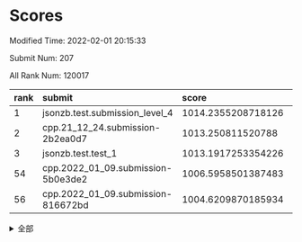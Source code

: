 # Scores

Modified Time: 2022-02-01 20:15:33

Submit Num: 207

All Rank Num: 120017

| rank |               submit               |       score        |       sigma        | pk_num |
| :--- | :--------------------------------- | :----------------- | :----------------- | :----- |
| 1    | jsonzb.test.submission_level_4     | 1014.2355208718126 | 0.8674588206898352 | 2319   |
| 2    | cpp.21_12_24.submission-2b2ea0d7   | 1013.250811520788  | 0.8249966764491907 | 2319   |
| 3    | jsonzb.test.test_1                 | 1013.1917253354226 | 0.8048844145252615 | 2321   |
| 54   | cpp.2022_01_09.submission-5b0e3de2 | 1006.5958501387483 | 0.707596137297869  | 2322   |
| 56   | cpp.2022_01_09.submission-816672bd | 1004.6209870185934 | 0.7181184134389482 | 2316   |


<details>
<summary>全部</summary>

| rank |                 submit                 |       score        |       sigma        | pk_num |
| :--- | :------------------------------------- | :----------------- | :----------------- | :----- |
| 1    | jsonzb.test.submission_level_4         | 1014.2355208718126 | 0.8674588206898352 | 2319   |
| 2    | cpp.21_12_24.submission-2b2ea0d7       | 1013.250811520788  | 0.8249966764491907 | 2319   |
| 3    | jsonzb.test.test_1                     | 1013.1917253354226 | 0.8048844145252615 | 2321   |
| 4    | gobigger.level_3.submission_level_3_18 | 1012.4510508490753 | 0.7991273414494275 | 2319   |
| 5    | gobigger.level_3.submission_level_3_2  | 1011.6151664418146 | 0.7903836754868854 | 2321   |
| 6    | gobigger.level_3.submission_level_3_39 | 1011.5075208703693 | 0.7867930116785609 | 2321   |
| 7    | gobigger.level_3.submission_level_3_25 | 1011.3292860564283 | 0.7974323015661017 | 2317   |
| 8    | gobigger.level_3.submission_level_3_44 | 1011.1589251063798 | 0.7794698432855685 | 2319   |
| 9    | gobigger.level_3.submission_level_3_17 | 1011.1093637002758 | 0.7710325174704491 | 2316   |
| 10   | gobigger.level_3.submission_level_3_13 | 1011.1051215674645 | 0.7720957779310754 | 2318   |
| 11   | gobigger.level_3.submission_level_3_35 | 1011.0579468908148 | 0.774584961794092  | 2318   |
| 12   | gobigger.level_3.submission_level_3_49 | 1011.0289075634323 | 0.7693396783997469 | 2319   |
| 13   | gobigger.level_3.submission_level_3_23 | 1010.6743988863841 | 0.7816659760951558 | 2319   |
| 14   | gobigger.level_3.submission_level_3_16 | 1010.6505489069231 | 0.7523318908130734 | 2322   |
| 15   | gobigger.level_3.submission_level_3_48 | 1010.6420623077227 | 0.791437829536707  | 2318   |
| 16   | gobigger.level_3.submission_level_3_32 | 1010.5736765706804 | 0.7521412958587953 | 2313   |
| 17   | gobigger.level_3.submission_level_3_10 | 1010.5106319156317 | 0.763763763603555  | 2326   |
| 18   | gobigger.level_3.submission_level_3_24 | 1010.5078404410449 | 0.7796956996287753 | 2315   |
| 19   | gobigger.level_3.submission_level_3_11 | 1010.3237041284133 | 0.7734920039393166 | 2324   |
| 20   | gobigger.level_3.submission_level_3_9  | 1010.241279272474  | 0.7529758491755245 | 2320   |
| 21   | gobigger.level_3.submission_level_3_36 | 1010.1104233284613 | 0.7832318372018019 | 2315   |
| 22   | gobigger.level_3.submission_level_3_14 | 1009.9908049196836 | 0.7468379238070765 | 2317   |
| 23   | gobigger.level_3.submission_level_3_42 | 1009.9669274230067 | 0.7655443552614968 | 2317   |
| 24   | gobigger.level_3.submission_level_3_31 | 1009.9473897958646 | 0.7535765473302999 | 2324   |
| 25   | gobigger.level_3.submission_level_3_19 | 1009.925186380841  | 0.7589756245193326 | 2317   |
| 26   | gobigger.level_3.submission_level_3_7  | 1009.9160275448444 | 0.7484408418752969 | 2321   |
| 27   | gobigger.level_3.submission_level_3_21 | 1009.8943408700014 | 0.772620565380992  | 2320   |
| 28   | gobigger.level_3.submission_level_3_37 | 1009.8879154603312 | 0.7621259392855759 | 2315   |
| 29   | gobigger.level_3.submission_level_3_46 | 1009.830588827222  | 0.7650319899768274 | 2318   |
| 30   | gobigger.level_3.submission_level_3_1  | 1009.8056708429028 | 0.768229401071797  | 2318   |
| 31   | gobigger.level_3.submission_level_3_40 | 1009.7998075948612 | 0.7560858967591852 | 2325   |
| 32   | gobigger.level_3.submission_level_3_20 | 1009.7963282427405 | 0.7453822019510762 | 2321   |
| 33   | gobigger.level_3.submission_level_3_0  | 1009.7273409861542 | 0.7580948476278767 | 2321   |
| 34   | gobigger.level_3.submission_level_3_45 | 1009.7168304911429 | 0.7498980324812846 | 2318   |
| 35   | gobigger.level_3.submission_level_3_29 | 1009.5709383968849 | 0.7584763313314806 | 2324   |
| 36   | gobigger.level_3.submission_level_3_33 | 1009.5622163826137 | 0.7316505178192467 | 2315   |
| 37   | gobigger.level_3.submission_level_3_5  | 1009.3283202002003 | 0.7600517628018969 | 2316   |
| 38   | gobigger.level_3.submission_level_3_26 | 1009.3263732323758 | 0.7436779721203141 | 2320   |
| 39   | gobigger.level_3.submission_level_3_30 | 1009.2865846657289 | 0.7359146293084814 | 2320   |
| 40   | gobigger.level_3.submission_level_3_41 | 1009.2348399349972 | 0.7488960043354826 | 2323   |
| 41   | gobigger.level_3.submission_level_3_3  | 1009.2313719783924 | 0.7569236722243925 | 2319   |
| 42   | gobigger.level_3.submission_level_3_15 | 1009.2196194138484 | 0.7466515788719865 | 2319   |
| 43   | gobigger.level_3.submission_level_3_43 | 1009.1864310787372 | 0.7565803009264804 | 2320   |
| 44   | gobigger.level_3.submission_level_3_12 | 1009.1518079961653 | 0.756735106379442  | 2319   |
| 45   | gobigger.level_3.submission_level_3_47 | 1009.1399091442114 | 0.7563357846755677 | 2319   |
| 46   | gobigger.level_3.submission_level_3_22 | 1009.0533444548676 | 0.7504321199522499 | 2323   |
| 47   | gobigger.level_3.submission_level_3_8  | 1009.0267515028928 | 0.7513413975061506 | 2319   |
| 48   | gobigger.level_3.submission_level_3_27 | 1009.0037001237531 | 0.7517526843584816 | 2321   |
| 49   | gobigger.level_3.submission_level_3_4  | 1008.9280155144343 | 0.7327191733619649 | 2322   |
| 50   | gobigger.level_3.submission_level_3_34 | 1008.691296320429  | 0.7237584072409872 | 2320   |
| 51   | gobigger.level_3.submission_level_3_6  | 1008.6870573868143 | 0.7677228744313243 | 2320   |
| 52   | gobigger.level_3.submission_level_3_28 | 1008.619402097083  | 0.7436377612233709 | 2319   |
| 53   | gobigger.level_3.submission_level_3_38 | 1008.1689054867876 | 0.7578002210095965 | 2321   |
| 54   | cpp.2022_01_09.submission-5b0e3de2     | 1006.5958501387483 | 0.707596137297869  | 2322   |
| 55   | gobigger.level_1.submission_level_1_40 | 1004.9859530904771 | 0.7382301221412545 | 2314   |
| 56   | cpp.2022_01_09.submission-816672bd     | 1004.6209870185934 | 0.7181184134389482 | 2316   |
| 57   | gobigger.level_1.submission_level_1_10 | 1004.3509893324266 | 0.715044150624523  | 2321   |
| 58   | gobigger.level_1.submission_level_1_1  | 1004.2300586899049 | 0.7278328361144836 | 2315   |
| 59   | gobigger.level_1.submission_level_1_36 | 1004.1858782738739 | 0.7238329688343577 | 2321   |
| 60   | gobigger.level_1.submission_level_1_18 | 1004.1033440114759 | 0.7085950571029377 | 2321   |
| 61   | gobigger.level_1.submission_level_1_5  | 1004.0876924721    | 0.7198781160750751 | 2321   |
| 62   | gobigger.level_1.submission_level_1_41 | 1004.0604544162122 | 0.7179855940751885 | 2325   |
| 63   | gobigger.level_1.submission_level_1_12 | 1003.9964207953861 | 0.7222058577576891 | 2325   |
| 64   | gobigger.level_1.submission_level_1_37 | 1003.9710097738729 | 0.7148164990824961 | 2323   |
| 65   | gobigger.level_1.submission_level_1_30 | 1003.9487509366796 | 0.7070171642284088 | 2319   |
| 66   | gobigger.level_1.submission_level_1_47 | 1003.8922416485653 | 0.7334169744333615 | 2320   |
| 67   | gobigger.level_1.submission_level_1_44 | 1003.8792418831199 | 0.7213960652364059 | 2315   |
| 68   | gobigger.level_1.submission_level_1_32 | 1003.8700906719614 | 0.7243240202322071 | 2316   |
| 69   | gobigger.level_1.submission_level_1_21 | 1003.8094008509604 | 0.7173129869528635 | 2318   |
| 70   | gobigger.level_1.submission_level_1_23 | 1003.8014667553201 | 0.7331903592734048 | 2320   |
| 71   | gobigger.level_1.submission_level_1_48 | 1003.77047536218   | 0.7265814079795568 | 2323   |
| 72   | gobigger.level_1.submission_level_1_17 | 1003.7612385907906 | 0.7100878555415748 | 2323   |
| 73   | gobigger.level_1.submission_level_1_34 | 1003.6300768909272 | 0.7181316201697584 | 2317   |
| 74   | gobigger.level_1.submission_level_1_27 | 1003.5895771656784 | 0.7243515187471008 | 2319   |
| 75   | gobigger.level_1.submission_level_1_22 | 1003.5760128019592 | 0.7299868110540495 | 2321   |
| 76   | gobigger.level_1.submission_level_1_43 | 1003.5000850084474 | 0.7189725763249061 | 2319   |
| 77   | gobigger.level_1.submission_level_1_2  | 1003.4874215486916 | 0.7066613322035356 | 2320   |
| 78   | gobigger.level_1.submission_level_1_29 | 1003.435918679667  | 0.7134047647382956 | 2315   |
| 79   | gobigger.level_1.submission_level_1_3  | 1003.4124552492507 | 0.7008359054106138 | 2323   |
| 80   | gobigger.level_1.submission_level_1_11 | 1003.3239601377645 | 0.7039635379690122 | 2318   |
| 81   | gobigger.level_1.submission_level_1_26 | 1003.3165336565731 | 0.7251023726320387 | 2319   |
| 82   | gobigger.level_1.submission_level_1_35 | 1003.2927168076101 | 0.7163215639179816 | 2318   |
| 83   | gobigger.level_1.submission_level_1_39 | 1003.2896191224248 | 0.7252957906484021 | 2322   |
| 84   | gobigger.level_1.submission_level_1_42 | 1003.1708019939169 | 0.714056170465439  | 2312   |
| 85   | gobigger.level_1.submission_level_1_24 | 1003.1505426989962 | 0.7182918876965176 | 2325   |
| 86   | gobigger.level_1.submission_level_1_13 | 1003.096730463571  | 0.717447942253265  | 2320   |
| 87   | gobigger.level_1.submission_level_1_28 | 1003.0941345029394 | 0.7120185404808124 | 2318   |
| 88   | gobigger.level_1.submission_level_1_45 | 1003.0765101489914 | 0.7171682749731153 | 2321   |
| 89   | gobigger.level_1.submission_level_1_9  | 1002.9735518037902 | 0.7206212755122003 | 2319   |
| 90   | gobigger.level_1.submission_level_1_49 | 1002.9572943678513 | 0.7087245976037457 | 2317   |
| 91   | gobigger.level_1.submission_level_1_6  | 1002.9331203406407 | 0.7143745327921607 | 2321   |
| 92   | gobigger.level_1.submission_level_1_46 | 1002.9039077896222 | 0.7106398996904947 | 2322   |
| 93   | gobigger.level_1.submission_level_1_33 | 1002.876428659119  | 0.7200147049559277 | 2320   |
| 94   | gobigger.level_1.submission_level_1_0  | 1002.8025601226558 | 0.7037229410803298 | 2316   |
| 95   | gobigger.level_1.submission_level_1_14 | 1002.7379397719386 | 0.7296321670077013 | 2322   |
| 96   | gobigger.level_1.submission_level_1_25 | 1002.6117686594807 | 0.7140818935226414 | 2324   |
| 97   | gobigger.level_1.submission_level_1_16 | 1002.5594730402447 | 0.7211556984536556 | 2319   |
| 98   | gobigger.level_1.submission_level_1_19 | 1002.5375174456323 | 0.708821354537849  | 2315   |
| 99   | gobigger.level_1.submission_level_1_38 | 1002.4241977054704 | 0.7091970466780637 | 2316   |
| 100  | gobigger.level_1.submission_level_1_20 | 1002.3812192902852 | 0.7157440361218607 | 2319   |
| 101  | gobigger.level_1.submission_level_1_4  | 1002.3040101962429 | 0.7183173165715654 | 2322   |
| 102  | gobigger.level_1.submission_level_1_31 | 1002.0197798407333 | 0.7099700048412216 | 2318   |
| 103  | gobigger.level_1.submission_level_1_15 | 1001.772517672384  | 0.710689593137686  | 2316   |
| 104  | gobigger.level_1.submission_level_1_7  | 1001.3723876219988 | 0.728345706892685  | 2321   |
| 105  | gobigger.level_1.submission_level_1_8  | 1000.7845305983157 | 0.6963911638529398 | 2319   |
| 106  | gobigger.random.submission_random_36   | 997.6234170762938  | 0.7050756042526976 | 2320   |
| 107  | gobigger.random.submission_random_46   | 997.5367463194746  | 0.7264302620676935 | 2319   |
| 108  | gobigger.random.submission_random_32   | 997.2894340718329  | 0.7126989522516237 | 2317   |
| 109  | gobigger.random.submission_random_37   | 997.035372563746   | 0.7030106993931677 | 2318   |
| 110  | gobigger.random.submission_random_10   | 996.9002254606784  | 0.7131940354579448 | 2320   |
| 111  | gobigger.random.submission_random_14   | 996.7661022757268  | 0.705148469824951  | 2317   |
| 112  | gobigger.random.submission_random_20   | 996.4860842632693  | 0.7047478164426199 | 2320   |
| 113  | gobigger.random.submission_random_23   | 996.4834770015001  | 0.711585570432605  | 2316   |
| 114  | gobigger.random.submission_random_7    | 996.3774817125078  | 0.7030890879823984 | 2319   |
| 115  | gobigger.random.submission_random_11   | 996.3672845432676  | 0.713739595022946  | 2318   |
| 116  | gobigger.random.submission_random_26   | 996.2211208769551  | 0.7103938397912832 | 2323   |
| 117  | gobigger.random.submission_random_18   | 996.2209932222755  | 0.6953025659875739 | 2321   |
| 118  | gobigger.random.submission_random_43   | 996.1450579709103  | 0.7084188792492154 | 2320   |
| 119  | gobigger.random.submission_random_5    | 996.1334004785558  | 0.7174224746099201 | 2322   |
| 120  | gobigger.random.submission_random_12   | 996.1192632873007  | 0.7075013946588917 | 2317   |
| 121  | gobigger.random.submission_random_24   | 996.0570430180979  | 0.7115605332858885 | 2314   |
| 122  | gobigger.random.submission_random_41   | 996.0087939310071  | 0.7040316965862756 | 2320   |
| 123  | gobigger.random.submission_random_1    | 995.9734280671233  | 0.7065739329744002 | 2317   |
| 124  | gobigger.random.submission_random_47   | 995.9705885200692  | 0.7043075970164396 | 2317   |
| 125  | gobigger.random.submission_random_39   | 995.9488449722618  | 0.7098992138562713 | 2320   |
| 126  | gobigger.random.submission_random_6    | 995.8637225996711  | 0.7062541404826249 | 2318   |
| 127  | gobigger.random.submission_random_17   | 995.8377023182092  | 0.7251241963259056 | 2322   |
| 128  | gobigger.random.submission_random_48   | 995.8360028500065  | 0.7204933051350266 | 2317   |
| 129  | gobigger.random.submission_random_16   | 995.8348225890762  | 0.7118655001738087 | 2317   |
| 130  | gobigger.random.submission_random_0    | 995.8254308973053  | 0.6992616779479929 | 2319   |
| 131  | gobigger.random.submission_random_33   | 995.819434065332   | 0.7040782935847588 | 2321   |
| 132  | gobigger.random.submission_random_25   | 995.8015969520587  | 0.7175680539815887 | 2317   |
| 133  | gobigger.random.submission_random_30   | 995.7939403941795  | 0.7181549284096673 | 2316   |
| 134  | gobigger.random.submission_random_2    | 995.7517385275878  | 0.7051447510122582 | 2318   |
| 135  | gobigger.random.submission_random_42   | 995.7004867811431  | 0.7187104881500702 | 2318   |
| 136  | gobigger.random.submission_random_29   | 995.6998130024052  | 0.7037328130773322 | 2317   |
| 137  | gobigger.random.submission_random_22   | 995.6890856488918  | 0.7159978468950394 | 2319   |
| 138  | gobigger.random.submission_random_44   | 995.6675449457259  | 0.731058344720081  | 2322   |
| 139  | gobigger.random.submission_random_38   | 995.6461054130217  | 0.7088266794826559 | 2315   |
| 140  | gobigger.random.submission_random_4    | 995.6120823106226  | 0.7106794544349941 | 2316   |
| 141  | gobigger.random.submission_random_27   | 995.6105320288522  | 0.7224746905532141 | 2325   |
| 142  | gobigger.random.submission_random_40   | 995.5858422832371  | 0.7292295010258808 | 2318   |
| 143  | gobigger.random.submission_random_3    | 995.521285043731   | 0.7108976891998601 | 2320   |
| 144  | gobigger.random.submission_random_35   | 995.5062295838103  | 0.7024091073103274 | 2322   |
| 145  | gobigger.random.submission_random_45   | 995.4943072747578  | 0.7193855111786299 | 2322   |
| 146  | gobigger.random.submission_random_8    | 995.3463199910922  | 0.7300931171140999 | 2321   |
| 147  | gobigger.random.submission_random_15   | 995.3376332073803  | 0.740557327424688  | 2322   |
| 148  | gobigger.random.submission_random_31   | 995.3222588848953  | 0.7281649569759531 | 2318   |
| 149  | gobigger.random.submission_random_28   | 995.2716105772491  | 0.7119750950904254 | 2321   |
| 150  | gobigger.random.submission_random_49   | 995.2119759269917  | 0.7105988281530021 | 2317   |
| 151  | gobigger.random.submission_random_19   | 995.1889309824427  | 0.7023055549499475 | 2315   |
| 152  | gobigger.random.submission_random_21   | 994.6095663859653  | 0.7095894280121097 | 2316   |
| 153  | gobigger.random.submission_random_34   | 994.557519956506   | 0.7327714359776067 | 2318   |
| 154  | gobigger.random.submission_random_9    | 994.5253283030376  | 0.7263737147872105 | 2320   |
| 155  | gobigger.random.submission_random_13   | 994.4665809030721  | 0.7172167291025229 | 2318   |
| 156  | gobigger.level_2.submission_level_2_6  | 993.9781325787038  | 0.7271783919370186 | 2323   |
| 157  | gobigger.level_2.submission_level_2_48 | 993.4491019872964  | 0.7408699912751893 | 2315   |
| 158  | gobigger.level_2.submission_level_2_49 | 993.1448575303045  | 0.721448190497323  | 2319   |
| 159  | gobigger.level_2.submission_level_2_38 | 993.0327371800863  | 0.7316859423196667 | 2317   |
| 160  | gobigger.level_2.submission_level_2_45 | 992.9542820881736  | 0.7266918931909061 | 2321   |
| 161  | gobigger.level_2.submission_level_2_2  | 992.8847215356636  | 0.7313770644695451 | 2318   |
| 162  | gobigger.level_2.submission_level_2_23 | 992.8616170182468  | 0.7324073621154705 | 2323   |
| 163  | gobigger.level_2.submission_level_2_17 | 992.7812994868997  | 0.7282617279315322 | 2316   |
| 164  | gobigger.level_2.submission_level_2_27 | 992.7132067011578  | 0.7439317309759611 | 2323   |
| 165  | gobigger.level_2.submission_level_2_1  | 992.7018430996911  | 0.7311463241152714 | 2317   |
| 166  | gobigger.level_2.submission_level_2_34 | 992.6788478823911  | 0.7368601697731991 | 2325   |
| 167  | gobigger.level_2.submission_level_2_26 | 992.6369464189745  | 0.7449042147840095 | 2316   |
| 168  | gobigger.level_2.submission_level_2_15 | 992.6223149659069  | 0.7355466297148593 | 2321   |
| 169  | gobigger.level_2.submission_level_2_36 | 992.5299827823593  | 0.737062268358288  | 2322   |
| 170  | gobigger.level_2.submission_level_2_5  | 992.4903787220438  | 0.7365027007572224 | 2319   |
| 171  | gobigger.level_2.submission_level_2_18 | 992.4474550506602  | 0.7572362059236369 | 2320   |
| 172  | gobigger.level_2.submission_level_2_46 | 992.3833597080915  | 0.7428281125437004 | 2315   |
| 173  | gobigger.level_2.submission_level_2_25 | 992.3827332761203  | 0.7436470136663196 | 2322   |
| 174  | gobigger.level_2.submission_level_2_35 | 992.2818579172912  | 0.7532445747495773 | 2321   |
| 175  | gobigger.level_2.submission_level_2_41 | 992.2225857471576  | 0.7474753371766291 | 2325   |
| 176  | gobigger.level_2.submission_level_2_44 | 992.1821924458352  | 0.7622480617700513 | 2317   |
| 177  | gobigger.level_2.submission_level_2_40 | 992.1673374450626  | 0.7608291708975442 | 2321   |
| 178  | gobigger.level_2.submission_level_2_19 | 992.0773882797795  | 0.7462732456332224 | 2319   |
| 179  | gobigger.level_2.submission_level_2_28 | 992.0498561989573  | 0.7435943646240082 | 2320   |
| 180  | gobigger.level_2.submission_level_2_24 | 992.0281500708912  | 0.741423991767814  | 2320   |
| 181  | gobigger.level_2.submission_level_2_31 | 991.9493728730354  | 0.7433035074285551 | 2317   |
| 182  | gobigger.level_2.submission_level_2_39 | 991.9216376684436  | 0.7486638785514735 | 2320   |
| 183  | gobigger.level_2.submission_level_2_8  | 991.8813265385677  | 0.759803984089487  | 2324   |
| 184  | gobigger.level_2.submission_level_2_22 | 991.8719878510817  | 0.734891248649117  | 2326   |
| 185  | gobigger.level_2.submission_level_2_21 | 991.8597021514317  | 0.762026604703612  | 2317   |
| 186  | gobigger.level_2.submission_level_2_29 | 991.6994324984742  | 0.7583128925751311 | 2320   |
| 187  | gobigger.level_2.submission_level_2_30 | 991.6462870783441  | 0.7400775609627811 | 2318   |
| 188  | gobigger.level_2.submission_level_2_4  | 991.6339788918655  | 0.7270223758232194 | 2321   |
| 189  | gobigger.level_2.submission_level_2_16 | 991.6163682367926  | 0.758125955201085  | 2322   |
| 190  | gobigger.level_2.submission_level_2_42 | 991.569569527488   | 0.7635094577097986 | 2314   |
| 191  | gobigger.level_2.submission_level_2_0  | 991.4270825812168  | 0.7538644849133256 | 2321   |
| 192  | gobigger.level_2.submission_level_2_12 | 991.3711569243648  | 0.7353420267033548 | 2318   |
| 193  | gobigger.level_2.submission_level_2_3  | 991.3598371360602  | 0.7609629344975232 | 2315   |
| 194  | gobigger.level_2.submission_level_2_37 | 991.3154995841064  | 0.7508581272330785 | 2316   |
| 195  | gobigger.level_2.submission_level_2_14 | 991.2763250071678  | 0.7518301405405585 | 2317   |
| 196  | gobigger.level_2.submission_level_2_9  | 991.2571909418574  | 0.7500484545492183 | 2317   |
| 197  | gobigger.level_2.submission_level_2_20 | 991.0281967039843  | 0.7513737289350957 | 2319   |
| 198  | gobigger.level_2.submission_level_2_32 | 991.0044115998204  | 0.7498989008952199 | 2319   |
| 199  | gobigger.level_2.submission_level_2_10 | 990.9126388408074  | 0.7562049743309354 | 2319   |
| 200  | gobigger.level_2.submission_level_2_33 | 990.8297805526349  | 0.7596606945358617 | 2316   |
| 201  | gobigger.level_2.submission_level_2_11 | 990.818553598488   | 0.759487701361935  | 2317   |
| 202  | gobigger.level_2.submission_level_2_43 | 990.6651828526769  | 0.7598852184001563 | 2318   |
| 203  | gobigger.level_2.submission_level_2_47 | 990.301278006386   | 0.7526848564624978 | 2319   |
| 204  | gobigger.level_2.submission_level_2_13 | 990.269822891995   | 0.7622685165641309 | 2315   |
| 205  | gobigger.level_2.submission_level_2_7  | 990.1414249986857  | 0.7699786165380718 | 2317   |
| 206  | gobigger.none.submission_none_1        | 978.6651821199788  | 1.2524664056518926 | 2315   |
| 207  | gobigger.none.submission_none_0        | 977.1863355917163  | 1.3410832732334736 | 2318   |

</details>